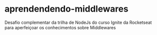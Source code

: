 # aprendendendo-middlewares

Desafio complementar da trilha de NodeJs do curso Ignite da Rocketseat para aperfeiçoar os conhecimentos sobre Middlewares
